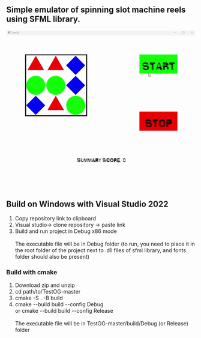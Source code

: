## Simple emulator of spinning slot machine reels using SFML library.
![](https://github.com/1Druid1/TestOG/blob/3a0ae0a1ee70b74e3558207357893bef99b52ee7/work.gif)

## Build on Windows with Visual Studio 2022
1. Copy repository link to clipboard
2. Visual studio-> clone repository -> paste link
3. Build and run project in Debug x86 mode <br><br>
   The executable file will be in Debug folder (to run, you need to place it in the root folder of the project next to .dll files of sfml library, and fonts folder should also be present)

### Build with cmake
1. Download zip and unzip
2. cd path/to/TestOG-master
3. cmake -S . -B build
4. cmake --build build --config Debug <br>
or cmake --build build --config Release <br><br>
The executable file will be in TestOG-master/build/Debug (or Release) folder
